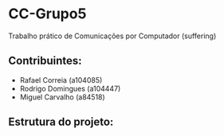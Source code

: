 # CC-Grupo5
Trabalho prático de Comunicações por Computador (suffering)

## Contribuintes:
- Rafael Correia (a104085)
- Rodrigo Domingues (a104447)
- Miguel Carvalho (a84518)

## Estrutura do projeto:
